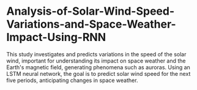 # Analysis-of-Solar-Wind-Speed-Variations-and-Space-Weather-Impact-Using-RNN

This study investigates and predicts variations in the speed of the solar wind, important for understanding its impact on space weather and the Earth's magnetic field, generating phenomena such as auroras. Using an LSTM neural network, the goal is to predict solar wind speed for the next five periods, anticipating changes in space weather.
